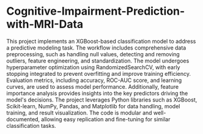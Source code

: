 # Cognitive-Impairment-Prediction-with-MRI-Data
This project implements an XGBoost-based classification model to address a predictive modeling task. The workflow includes comprehensive data preprocessing, such as handling null values, detecting and removing outliers, feature engineering, and standardization. The model undergoes hyperparameter optimization using RandomizedSearchCV, with early stopping integrated to prevent overfitting and improve training efficiency. Evaluation metrics, including accuracy, ROC-AUC score, and learning curves, are used to assess model performance. Additionally, feature importance analysis provides insights into the key predictors driving the model's decisions. The project leverages Python libraries such as XGBoost, Scikit-learn, NumPy, Pandas, and Matplotlib for data handling, model training, and result visualization. The code is modular and well-documented, allowing easy replication and fine-tuning for similar classification tasks.

